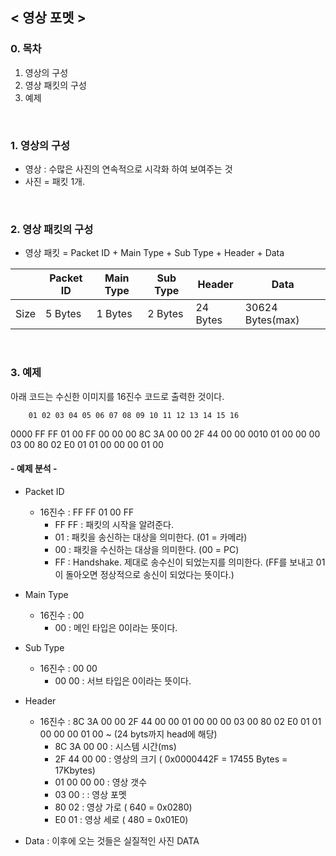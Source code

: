 
## < 영상 포멧 > 

### 0. 목차
1. 영상의 구성
2. 영상 패킷의 구성
3. 예제

<br>

### 1. 영상의 구성
- 영상 : 수많은 사진의 연속적으로 시각화 하여 보여주는 것
- 사진 = 패킷 1개.

<br>

### 2. 영상 패킷의 구성
- 영상 패킷 = Packet ID + Main Type + Sub Type + Header + Data

|      | Packet ID| Main Type | Sub Type | Header | Data           | 
|-     |-           |-            |-           |-         |-                 |
| Size | 5 Bytes    | 1 Bytes     | 2 Bytes    | 24 Bytes | 30624 Bytes(max) |

<br>

### 3. 예제

아래 코드는 수신한 이미지를 16진수 코드로 출력한 것이다.
     
        01 02 03 04 05 06 07 08 09 10 11 12 13 14 15 16 

0000    FF FF 01 00 FF 00 00 00 8C 3A 00 00 2F 44 00 00 
0010    01 00 00 00 03 00 80 02 E0 01 01 00 00 00 01 00


#### - 예제 분석 -
- Packet ID 
    - 16진수 : FF FF 01 00 FF
        - FF FF : 패킷의 시작을 알려준다. 
        - 01 : 패킷을 송신하는 대상을 의미한다. (01 = 카메라)
        - 00 : 패킷을 수신하는 대상을 의미한다. (00 = PC)
        - FF : Handshake. 제대로 송수신이 되었는지를 의미한다. (FF를 보내고 01이 돌아오면 정상적으로 송신이 되었다는 뜻이다.)

- Main Type 
    - 16진수 : 00 
        - 00 : 메인 타입은 0이라는 뜻이다.
- Sub Type  
    - 16진수 : 00 00
        - 00 00 : 서브 타입은 0이라는 뜻이다.
- Header 
    - 16진수 : 8C 3A 00 00 2F 44 00 00 01 00 00 00 03 00 80 02 E0 01 01 00 00 00 01 00 ~ (24 byts까지 head에 해당)
        - 8C 3A 00 00 : 시스템 시간(ms)
        - 2F 44 00 00 : 영상의 크기 ( 0x0000442F = 17455 Bytes = 17Kbytes)
        - 01 00 00 00 : 영상 갯수
        - 03 00 : : 영상 포멧
        - 80 02 : 영상 가로 ( 640 = 0x0280)
        - E0 01 : 영상 세로 ( 480 = 0x01E0)
- Data : 이후에 오는 것들은 실질적인 사진 DATA 